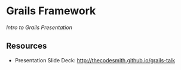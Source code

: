 # Grails Framework

_Intro to Grails Presentation_

## Resources

* Presentation Slide Deck: http://thecodesmith.github.io/grails-talk
